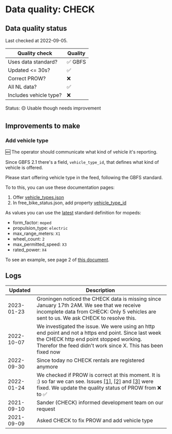 # Data quality: CHECK

## Data quality status

Last checked at 2022-09-05.

| **Quality check**           | **Quality**
| --                          | --          |
| Uses data standard?         | ✅ GBFS
| Updated <= 30s?             | ✅
| Correct PROW?               | ❌
| All NL data?                | ✅
| Includes vehicle type?      | ❌

Status: 🟡 Usable though needs improvement

## Improvements to make

### Add vehicle type

🆕 The operator should communicate what kind of vehicle it's reporting. 

Since GBFS 2.1 there's a field, `vehicle_type_id`, that defines what kind of vehicle is offered.

Please start offering vehicle type in the feed, following the GBFS standard.

To to this, you can use these documentation pages: 

1. Offer [vehicle_types.json](https://github.com/NABSA/gbfs/blob/master/gbfs.md#vehicle_typesjson-added-in-v21)
2. In free_bike_status.json, add property [vehicle_type_id](https://github.com/NABSA/gbfs/blob/master/gbfs.md#free_bike_statusjson)

As values you can use the [latest](https://github.com/NABSA/gbfs/pull/370) standard definition for mopeds:

- form_factor: `moped`
- propulsion_type: `electric`
- max_range_meters: `X1`
- wheel_count: `2`
- max_permitted_speed: `X3`
- rated_power: `X4`

To see an example, see page 2 of [this document](https://docs.google.com/document/d/1P_oDBnFvr9qzo0_5YbnrCDYptFQV9ZUOJGfi8ACD1GE/edit?usp=sharing).

## Logs

| Updated    | Description
| ----       | ---
| 2023-01-23 | Groningen noticed the CHECK data is missing since January 17th 2AM. We see that we receive incomplete data from CHECK: Only 5 vehicles are sent to us. We ask CHECK to resolve this.
| 2022-10-07 | We investigated the issue. We were using an http end point and not a https end point. Since last week the CHECK http end point stopped working. Therefor the feed didn't work since X. This has been fixed now
| 2022-09-30 | Since today no CHECK rentals are registered anymore
| 2022-01-24 | We checked if PROW is correct at this moment. It is :)  so far we can see. Issues [[1]](https://github.com/Stichting-CROW/dashboarddeelmobiliteit-datakwaliteit/issues/9), [[2]](https://github.com/Stichting-CROW/dashboarddeelmobiliteit-datakwaliteit/issues/10) and [[3]](https://github.com/Stichting-CROW/dashboarddeelmobiliteit-datakwaliteit/issues/11) were fixed. We update the quality status of PROW from ❌ to ✅
| 2021-09-10 | Sander (CHECK) informed development team on our request
| 2021-09-09 | Asked CHECK to fix PROW and add vehicle type
